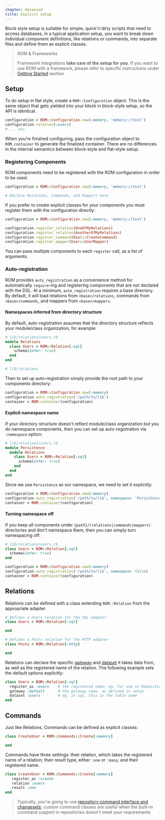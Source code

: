 ```yaml
---
chapter: Advanced
title: Explicit Setup
---
```


Block style setup is suitable for simple, quick'n'dirty scripts that need to
access databases, in a typical application setup, you want to break down
individual component definitions, like relations or commands, into separate
files and define them as explicit classes.

> ROM & Frameworks
>
> Framework integrations **take care of the setup for you**. If you want to use ROM
> with a framework, please refer to specific instructions under [Getting Started](/learn/%{version}/getting-started)
> section

## Setup

To do setup in flat style, create a `ROM::Configuration` object. This is the
same object that gets yielded into your block in block-style setup, so the API
is identical.

```ruby
configuration = ROM::Configuration.new(:memory, 'memory://test')
configuration.relation(:users)
# ... etc
```

When you’re finished configuring, pass the configuration object to
`ROM.container` to generate the finalized container. There are no differences in
the internal semantics between block-style and flat-style setup.

### Registering Components

ROM components need to be registered with the ROM configuration in order to be used.

```ruby
configuration = ROM::Configuration.new(:memory, 'memory://test')

# Declare Relations, Commands, and Mappers here
```

If you prefer to create explicit classes for your components you must register
them with the configuration directly:

```ruby
configuration = ROM::Configuration.new(:memory, 'memory://test')

configuration.register_relation(OneOfMyRelations)
configuration.register_relation(AnotherOfMyRelations)
configuration.register_command(User::CreateCommand)
configuration.register_mapper(User::UserMapper)
```

You can pass multiple components to each `register` call, as a list of arguments.

### Auto-registration

ROM provides `auto_registration` as a convenience method for automatically
`require`-ing and registering components that are not declared with the DSL. At
a minimum, `auto_registration` requires a base directory. By default, it will
load relations from `<base>/relations`, commands from `<base>/commands`, and
mappers from `<base>/mappers`.

#### Namespaces inferred from directory structure

By default, auto-registration assumes that the directory structure reflects your module/class
organization, for example:

``` ruby
# lib/relations/users.rb
module Relations
  class Users < ROM::Relation[:sql]
    schema(infer: true)
  end
end

# lib/relations
```

Then to set up auto-registration simply provide the root path to your components directory:

```ruby
configuration = ROM::Configuration.new(:memory)
configuration.auto_registration('/path/to/lib')
container = ROM.container(configuration)
```

#### Explicit namespace name

If your directory structure doesn't reflect module/class organization but you do namespace components,
then you can set up auto-registration via `:namespace` option:

``` ruby
# lib/relations/users.rb
module Persistence
  module Relations
    class Users < ROM::Relation[:sql]
      schema(infer: true)
    end
  end
end
```

Since we use `Persistence` as our namespace, we need to set it explicitly:

```ruby
configuration = ROM::Configuration.new(:memory)
configuration.auto_registration('/path/to/lib', namespace: 'Persistence')
container = ROM.container(configuration)
```

#### Turning namespace off

If you keep all components under `{path}/(relations|commands|mappers)` directories and don't
namespace them, then you can simply turn namespacing off:

``` ruby
# lib/relations/users.rb
class Users < ROM::Relation[:sql]
  schema(infer: true)
end
```

```ruby
configuration = ROM::Configuration.new(:memory)
configuration.auto_registration('/path/to/lib', namespace: false)
container = ROM.container(configuration)
```

## Relations

Relations can be defined with a class extending `ROM::Relation` from the appropriate adapter.

```ruby
# Defines a Users relation for the SQL adapter
class Users < ROM::Relation[:sql]

end

# Defines a Posts relation for the HTTP adapter
class Posts < ROM::Relation[:http]

end
```

Relations can declare the specific
[gateway](http://rom-rb.org/learn/glossary#gateway) and
[dataset](http://rom-rb.org/introduction/glossary/#dataset) it takes data from,
as well as the registered name of the relation. The following example sets the
default options explicitly:

```ruby
class Users < ROM::Relation[:sql]
  register_as :users    # the registered name; eg. for use in Repository’s relations(...) method
  gateway :default      # the gateway name, as defined in setup
  dataset :users        # eg. in sql, this is the table name
end
```

## Commands

Just like Relations, Commands can be defined as explicit classes:

```ruby
class CreateUser < ROM::Commands::Create[:memory]

end
```

Commands have three settings: their relation, which takes the registered name of
a relation; their result type, either `:one` or `:many`; and their registered
name.

```ruby
class CreateUser < ROM::Commands::Create[:memory]
   register_as :create
   relation :users
   result :one
end
```

> Typically, you're going to use [repository command interface and changesets](/learn/%{version}/repositories/quick-start);
> custom command classes are useful when the built-in command support in
> repositories doesn't meet your requirements
